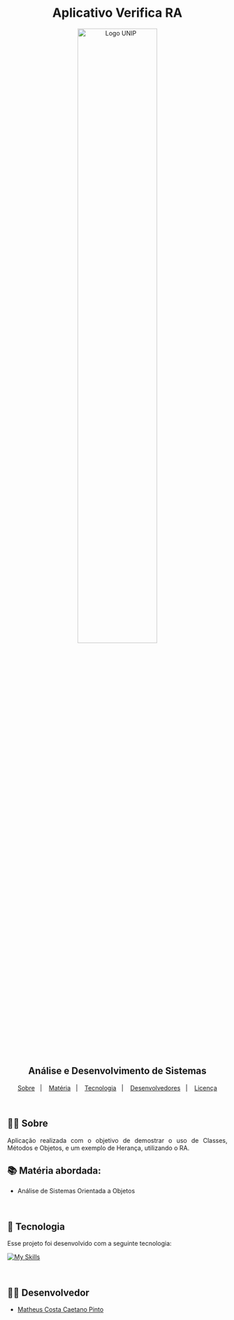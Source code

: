 <h1 align="center"> Aplicativo Verifica RA </h1>
<p align="center">
  <img src="https://github.com/marlonakio/PIM_II_ADS_UNIP/blob/main/.github/logo-UNIP.png?raw=true" alt="Logo UNIP" width="60%"/>
</p>
<h2 align="center">
Análise e Desenvolvimento de Sistemas
</h2>

<p align="center">
  <a href="#-sobre">Sobre</a>&nbsp;&nbsp;&nbsp;|&nbsp;&nbsp;&nbsp;
  <a href="#-Materia">Matéria</a>&nbsp;&nbsp;&nbsp;|&nbsp;&nbsp;&nbsp;
  <a href="#-Tecnologia">Tecnologia</a>&nbsp;&nbsp;&nbsp;|&nbsp;&nbsp;&nbsp;
  <a href="#-Desenvolvedores">Desenvolvedores</a>&nbsp;&nbsp;&nbsp;|&nbsp;&nbsp;&nbsp;
  <a href="#-licença">Licença</a>
</p>
<br>

## ✍🏽 Sobre

<p align="justify">
  Aplicação realizada com o objetivo de demostrar o uso de Classes, Métodos e Objetos, e um exemplo de Herança, utilizando o RA.

  <br>
  
## 📚 Matéria abordada:
- Análise de Sistemas Orientada a Objetos
<br>

## 🚀 Tecnologia

Esse projeto foi desenvolvido com a seguinte tecnologia:

[![My Skills](https://skillicons.dev/icons?i=visualstudio,cs)](https://skillicons.dev)

<br>

## 👨‍🎓 Desenvolvedor
- [Matheus Costa Caetano Pinto](https://github.com/Matheusccp2)



<br/>
<br/>
</div>
